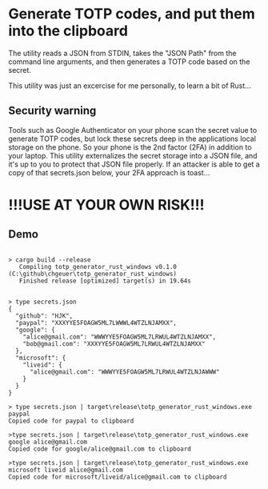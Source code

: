 # Generate TOTP codes, and put them into the clipboard

The utility reads a JSON from STDIN, takes the "JSON Path" from the command line arguments, and then generates a TOTP code based on the secret.

This utility was just an excercise for me personally, to learn a bit of Rust...

## Security warning

Tools such as Google Authenticator on your phone scan the secret value to generate TOTP codes, but lock these secrets deep in the applications local storage on the phone. So your phone is the 2nd factor (2FA) in addition to your laptop. This utility externalizes the secret storage into a JSON file, and it's up to you to protect that JSON file properly. If an attacker is able to get a copy of that secrets.json below, your 2FA approach is toast...

# !!!USE AT YOUR OWN RISK!!!

## Demo

```msdos

> cargo build --release
   Compiling totp_generator_rust_windows v0.1.0 (C:\github\chgeuer\totp_generator_rust_windows)
   Finished release [optimized] target(s) in 19.64s  


> type secrets.json
{
  "github": "HJK",
  "paypal": "XXXYYE5FOAGW5ML7LWWWL4WTZLNJAMXX",
  "google": {
    "alice@gmail.com": "WWWYYE5FOAGW5ML7LRWUL4WTZLNJAMXX",
    "bob@gmail.com": "XXXYYE5FOAGW5ML7LRWUL4WTZLNJAMXX"
  },
  "microsoft": {
    "liveid": {
      "alice@gmail.com": "WWWYYE5FOAGW5ML7LRWUL4WTZLNJAWWW"
    }
  }
}

> type secrets.json | target\release\totp_generator_rust_windows.exe paypal
Copied code for paypal to clipboard

>type secrets.json | target\release\totp_generator_rust_windows.exe google alice@gmail.com
Copied code for google/alice@gmail.com to clipboard

>type secrets.json | target\release\totp_generator_rust_windows.exe microsoft liveid alice@gmail.com
Copied code for microsoft/liveid/alice@gmail.com to clipboard
```
